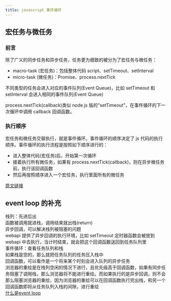 ```yaml
---
title: javascript 事件循环
---
```

## 宏任务与微任务
### 前言
除了广义的同步任务和异步任务，任务更为细致的被分为了宏任务与微任务：

- macro-task (宏任务)：包括整体代码 script、setTimeout、setInterval
- micro-task (微任务)：Promise、process.nextTick

不同类型的任务会进入对应的事件队列(Event Queue)，比如 setTimeout 和 setInterval 会进入相同的事件队列(Event Queue)

process.nextTick(callback)类似 node.js 版的"setTimeout"，在事件循环的下一次循环中调用 callback 回调函数。

### 执行顺序
宏任务和微任务交替执行，就是事件循环。事件循环的顺序决定了 js 代码的执行顺序。事件循环的执行流程是按照如下顺序进行的：

- 进入整体代码(宏任务)后，开始第一次循环
- 接着执行所有微任务，如果有 process.nextTick(callback)，则在异步微任务前，执行该回调函数
- 然后再按照顺序进入一个宏任务，执行里面所有的微任务

[原文链接](https://juejin.cn/post/6844903512845860872)

## event loop 的补充
栈列：先进后出\
函数被调用就进栈，调用结束就出栈(return)\
异步回调，可以解决栈列被阻塞的问题 \
webapi 提供了异步回调的执行环境，比如 setTimeout 定时器函数会被放到 webapi 中去执行，当计时结束，就会把这个回调函数送回到任务队列里\
事件循环：查看任务队列和栈\
如果栈是空的，那么就把任务队列的任务压入栈中\
回调函数，可以看作是一个将来某个时刻会进入队列的异步任务\
浏览器的重绘是在栈列空闲的情况下进行，且优先级高于回调函数，如果有同步任务阻塞了调用栈，那么浏览器将不能进行重绘。而如果执行的是异步回调，则不会那么阻塞浏览器的重绘，因为浏览器的重绘可以在回调函数执行完出栈，和另一个回调函数即将从任务队列入栈的间隙，进行重绘\
[什么是event loop](https://www.bilibili.com/video/BV1oV411k7XY/?spm_id_from=333.788.recommend_more_video.-1&vd_source=383d958999bc6841badec4b1b44b3b84)
